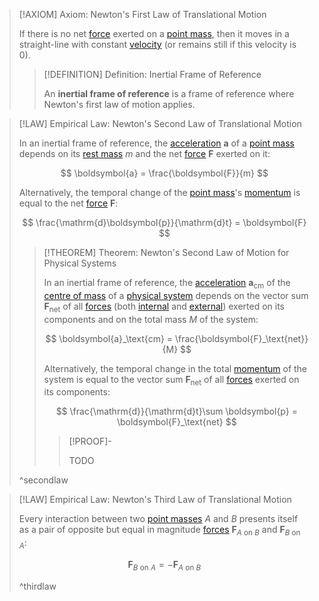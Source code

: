 >[!AXIOM] Axiom: Newton's First Law of Translational Motion
>
>If there is no net [force](Force.md) exerted on a [point mass](../../../Physical%20Systems/Point%20Masses/Point%20Mass.md), then it moves in a straight-line with constant [velocity](../../../Kinematics/Translation/Velocity.md) (or remains still if this velocity is 0).
>
>>[!DEFINITION] Definition: Inertial Frame of Reference
>>
>>An **inertial frame of reference** is a frame of reference where Newton's first law of motion applies.
>>

>[!LAW] Empirical Law: Newton's Second Law of Translational Motion
>
>In an inertial frame of reference, the [acceleration](../../../Kinematics/Translation/Acceleration.md) $\boldsymbol{a}$ of a [point mass](../../../Physical%20Systems/Point%20Masses/Point%20Mass.md) depends on its [rest mass](Rest%20Mass.md) $m$ and the net [force](Force.md) $\boldsymbol{F}$ exerted on it:
>
>$$
>\boldsymbol{a} = \frac{\boldsymbol{F}}{m}
>$$
>
>Alternatively, the temporal change of the [point mass](../../../Physical%20Systems/Point%20Masses/Point%20Mass.md)'s [momentum](Momentum/Momentum.md) is equal to the net [force](Force.md) $\boldsymbol{F}$:
>
>$$
>\frac{\mathrm{d}\boldsymbol{p}}{\mathrm{d}t} = \boldsymbol{F}
>$$
>
>>[!THEOREM] Theorem: Newton's Second Law of Motion for Physical Systems
>>
>>In an inertial frame of reference, the [acceleration](../../../Kinematics/Translation/Acceleration.md) $\boldsymbol{a}_\text{cm}$ of the [centre of mass](../../../Physical%20Systems/Point%20Masses/Centre%20of%20Mass.md) of a [physical system](../../../Physical%20Systems/Physical%20System.md) depends on the vector sum $\boldsymbol{F}_\text{net}$ of all [forces](Force.md) (both [internal](Force%20in%20a%20Physical%20System/Internal%20Force.md) and [external](Force%20in%20a%20Physical%20System/External%20Force.md)) exerted on its components and on the total mass $M$ of the system:
>>
>>$$
>>\boldsymbol{a}_\text{cm} = \frac{\boldsymbol{F}_\text{net}}{M}
>>$$
>>
>>Alternatively, the temporal change in the total [momentum](Momentum/Momentum.md) of the system is equal to the vector sum $\boldsymbol{F}_\text{net}$ of all [forces](Force.md) exerted on its components:
>>
>>$$
>>\frac{\mathrm{d}}{\mathrm{d}t}\sum \boldsymbol{p} = \boldsymbol{F}_\text{net}
>>$$
>>
>>>[!PROOF]-
>>>
>>>TODO
>>>
>>
>
>^secondlaw

>[!LAW] Empirical Law: Newton's Third Law of Translational Motion
>
>Every interaction between two [point masses](../../../Physical%20Systems/Point%20Masses/Point%20Mass.md) $A$ and $B$ presents itself as a pair of opposite but equal in magnitude [forces](Force.md) $\boldsymbol{F}_{A\text{ on }B}$ and $\boldsymbol{F}_{B\text{ on } A}$:
>
>$$
>\boldsymbol{F}_{B\text{ on } A} = - \boldsymbol{F}_{A\text{ on } B}
>$$
>
>^thirdlaw